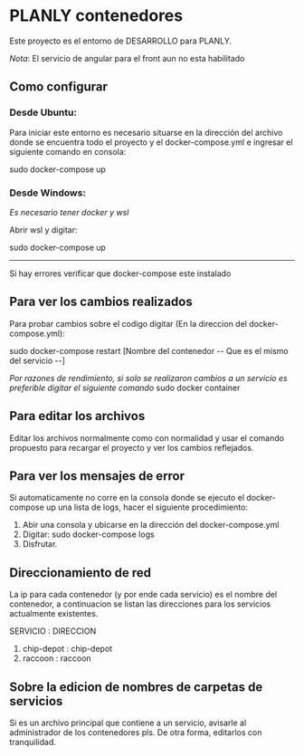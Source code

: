 # PLANLY contenedores
Este proyecto es el entorno de DESARROLLO para PLANLY. 

*Nota*: El servicio de angular para el front aun no esta habilitado


## Como configurar
### Desde Ubuntu:
Para iniciar este entorno es necesario situarse en la dirección del archivo donde se encuentra todo el proyecto y el docker-compose.yml e ingresar el siguiente comando en consola:

sudo docker-compose up

### Desde Windows:
*Es necesario tener docker y wsl*

Abrir wsl y digitar:

sudo docker-compose up

---------------------------------------------------------------------------
Si hay errores verificar que docker-compose este instalado

## Para ver los cambios realizados
Para probar cambios sobre el codigo digitar (En la direccion del docker-compose.yml):

sudo docker-compose restart [Nombre del contenedor -- Que es el mismo del servicio --]

*Por razones de rendimiento, si solo se realizaron cambios a un servicio es preferible digitar el siguiente comando*
sudo docker container 
## Para editar los archivos
Editar los archivos normalmente como con normalidad y usar el comando propuesto para recargar el proyecto y ver los cambios reflejados.

## Para ver los mensajes de error
Si automaticamente no corre en la consola donde se ejecuto el docker-compose up una lista de logs, hacer el siguiente procedimiento:

1. Abir una consola y ubicarse en la dirección del docker-compose.yml
2. Digitar: sudo docker-compose logs
3. Disfrutar.

## Direccionamiento de red
La ip para cada contenedor (y por ende cada servicio) es el nombre del contenedor, a continuacion se listan las direcciones para los servicios actualmente existentes.

SERVICIO    : DIRECCION
1. chip-depot  : chip-depot
2. raccoon     : raccoon

## Sobre la edicion de nombres de carpetas de servicios
Si es un archivo principal que contiene a un servicio, avisarle al administrador de los contenedores pls. De otra forma, editarlos con tranquilidad.